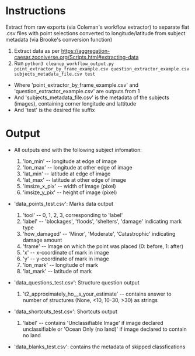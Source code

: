 # Instructions
Extract from raw exports (via Coleman's workflow extractor) to separate flat .csv files with point selections converted to longitude/latitude from subject metadata (via Brooke's conversion function)

1. Extract data as per https://aggregation-caesar.zooniverse.org/Scripts.html#extracting-data
2. Run `python3 cleanup_workflow_output.py point_extractor_by_frame_example.csv question_extractor_example.csv subjects_metadata_file.csv test`
- Where 'point_extractor_by_frame_example.csv' and 'question_extractor_example.csv' are outputs from 1
- And 'subjects_metadata_file.csv' is the metadata of the subjects (images), containing corner longitude and lattitude
- And 'test' is the desired file suffix

# Output
- All outputs end with the following subject infomation: 
    1. 'lon_min' -- longitude at edge of image
    2. 'lon_max' -- longitude at other edge of image
    3. 'lat_min' -- latitude at edge of image
    4. 'lat_max' -- latitude at other edge of image
    5. 'imsize_x_pix' -- width of image (pixel)
    6. 'imsize_y_pix' -- height of image (pixel)

- 'data_points_test.csv': Marks data output
    1. 'tool' -- 0, 1, 2, 3, corresponding to 'label'
    2. 'label' -- 'blockages', 'floods', 'shelters', 'damage' indicating mark type
    3. 'how_damaged' -- 'Minor', 'Moderate', 'Catastrophic' indicating damage amount
    4. 'frame' -- Image on which the point was placed (0: before, 1: after)
    5. 'x' -- x-coordinate of mark in image
    6. 'y' -- y-coordinate of mark in image
    7. 'lon_mark' -- longitude of mark
    8. 'lat_mark' -- latitude of mark

- 'data_questions_test.csv': Structure question output
    1. 't2_approximately_ho__s_your_estimate' -- contains answer to number of structures (None, <10, 10-30, >30) as strings

- 'data_shortcuts_test.csv': Shortcuts output
    1. 'label' --  contains 'Unclassifiable Image' if image declared unclassifiable or 'Ocean Only (no land)' if image declared to contain no land

- 'data_blanks_test.csv': contains the metadata of skipped classfications